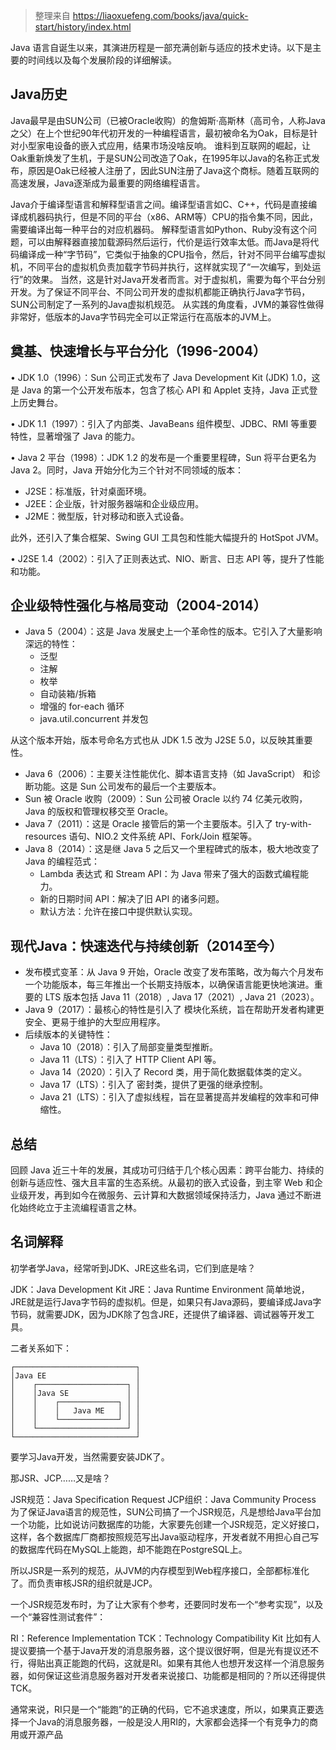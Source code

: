 > 整理来自  https://liaoxuefeng.com/books/java/quick-start/history/index.html

Java 语言自诞生以来，其演进历程是一部充满创新与适应的技术史诗。以下是主要的时间线以及每个发展阶段的详细解读。

## Java历史

Java最早是由SUN公司（已被Oracle收购）的詹姆斯·高斯林（高司令，人称Java之父）在上个世纪90年代初开发的一种编程语言，最初被命名为Oak，目标是针对小型家电设备的嵌入式应用，结果市场没啥反响。
谁料到互联网的崛起，让Oak重新焕发了生机，于是SUN公司改造了Oak，在1995年以Java的名称正式发布，原因是Oak已经被人注册了，因此SUN注册了Java这个商标。随着互联网的高速发展，Java逐渐成为最重要的网络编程语言。

Java介于编译型语言和解释型语言之间。编译型语言如C、C++，代码是直接编译成机器码执行，但是不同的平台（x86、ARM等）CPU的指令集不同，因此，需要编译出每一种平台的对应机器码。
解释型语言如Python、Ruby没有这个问题，可以由解释器直接加载源码然后运行，代价是运行效率太低。而Java是将代码编译成一种“字节码”，它类似于抽象的CPU指令，然后，针对不同平台编写虚拟机，不同平台的虚拟机负责加载字节码并执行，这样就实现了“一次编写，到处运行”的效果。
当然，这是针对Java开发者而言。对于虚拟机，需要为每个平台分别开发。为了保证不同平台、不同公司开发的虚拟机都能正确执行Java字节码，SUN公司制定了一系列的Java虚拟机规范。
从实践的角度看，JVM的兼容性做得非常好，低版本的Java字节码完全可以正常运行在高版本的JVM上。


## 奠基、快速增长与平台分化（1996-2004）

• JDK 1.0（1996）：Sun 公司正式发布了 Java Development Kit (JDK) 1.0，这是 Java 的第一个公开发布版本，包含了核心 API 和
Applet 支持，Java 正式登上历史舞台。

• JDK 1.1（1997）：引入了内部类、JavaBeans 组件模型、JDBC、RMI 等重要特性，显著增强了 Java 的能力。

• Java 2 平台（1998）：JDK 1.2 的发布是一个重要里程碑，Sun 将平台更名为 Java 2。同时，Java 开始分化为三个针对不同领域的版本：
- J2SE：标准版，针对桌面环境。
- J2EE：企业版，针对服务器端和企业级应用。
- J2ME：微型版，针对移动和嵌入式设备。

此外，还引入了集合框架、Swing GUI 工具包和性能大幅提升的 HotSpot JVM。

• J2SE 1.4（2002）：引入了正则表达式、NIO、断言、日志 API 等，提升了性能和功能。

## 企业级特性强化与格局变动（2004-2014）

- Java 5（2004）：这是 Java 发展史上一个革命性的版本。它引入了大量影响深远的特性：
  - 泛型
  - 注解
  - 枚举
  - 自动装箱/拆箱
  - 增强的 for-each 循环
  - java.util.concurrent 并发包

从这个版本开始，版本号命名方式也从 JDK 1.5 改为 J2SE 5.0，以反映其重要性。

- Java 6（2006）：主要关注性能优化、脚本语言支持（如 JavaScript） 和诊断功能。这是 Sun 公司发布的最后一个主要版本。
- Sun 被 Oracle 收购（2009）：Sun 公司被 Oracle 以约 74 亿美元收购，Java 的版权和管理权移交至 Oracle。
- Java 7（2011）：这是 Oracle 接管后的第一个主要版本。引入了 try-with-resources 语句、NIO.2 文件系统 API、Fork/Join 框架等。
- Java 8（2014）：这是继 Java 5 之后又一个里程碑式的版本，极大地改变了 Java 的编程范式：
  - Lambda 表达式 和 Stream API：为 Java 带来了强大的函数式编程能力。
  - 新的日期时间 API：解决了旧 API 的诸多问题。
  - 默认方法：允许在接口中提供默认实现。

## 现代Java：快速迭代与持续创新（2014至今）

- 发布模式变革：从 Java 9 开始，Oracle 改变了发布策略，改为每六个月发布一个功能版本，每三年推出一个长期支持版本，以确保语言能更快地演进。重要的
LTS 版本包括 Java 11（2018）, Java 17（2021）, Java 21（2023）。
- Java 9（2017）：最核心的特性是引入了 模块化系统，旨在帮助开发者构建更安全、更易于维护的大型应用程序。
- 后续版本的关键特性：
  - Java 10（2018）：引入了局部变量类型推断。
  - Java 11（LTS）：引入了 HTTP Client API 等。
  - Java 14（2020）：引入了 Record 类，用于简化数据载体类的定义。
  - Java 17（LTS）：引入了 密封类，提供了更强的继承控制。
  - Java 21（LTS）：引入了虚拟线程，旨在显著提高并发编程的效率和可伸缩性。

## 总结

回顾 Java 近三十年的发展，其成功可归结于几个核心因素：跨平台能力、持续的创新与适应性、强大且丰富的生态系统。从最初的嵌入式设备，到主宰
Web 和企业级开发，再到如今在微服务、云计算和大数据领域保持活力，Java 通过不断进化始终屹立于主流编程语言之林。

## 名词解释

初学者学Java，经常听到JDK、JRE这些名词，它们到底是啥？

JDK：Java Development Kit
JRE：Java Runtime Environment
简单地说，JRE就是运行Java字节码的虚拟机。但是，如果只有Java源码，要编译成Java字节码，就需要JDK，因为JDK除了包含JRE，还提供了编译器、调试器等开发工具。

二者关系如下：
```
┌───────────────────────────┐
│Java EE                    │
│    ┌────────────────────┐ │
│    │Java SE             │ │
│    │    ┌─────────────┐ │ │
│    │    │   Java ME   │ │ │
│    │    └─────────────┘ │ │
│    └────────────────────┘ │
└───────────────────────────┘
```

要学习Java开发，当然需要安装JDK了。

那JSR、JCP……又是啥？

JSR规范：Java Specification Request
JCP组织：Java Community Process
为了保证Java语言的规范性，SUN公司搞了一个JSR规范，凡是想给Java平台加一个功能，比如说访问数据库的功能，大家要先创建一个JSR规范，定义好接口，这样，各个数据库厂商都按照规范写出Java驱动程序，开发者就不用担心自己写的数据库代码在MySQL上能跑，却不能跑在PostgreSQL上。

所以JSR是一系列的规范，从JVM的内存模型到Web程序接口，全部都标准化了。而负责审核JSR的组织就是JCP。

一个JSR规范发布时，为了让大家有个参考，还要同时发布一个“参考实现”，以及一个“兼容性测试套件”：

RI：Reference Implementation
TCK：Technology Compatibility Kit
比如有人提议要搞一个基于Java开发的消息服务器，这个提议很好啊，但是光有提议还不行，得贴出真正能跑的代码，这就是RI。如果有其他人也想开发这样一个消息服务器，如何保证这些消息服务器对开发者来说接口、功能都是相同的？所以还得提供TCK。

通常来说，RI只是一个“能跑”的正确的代码，它不追求速度，所以，如果真正要选择一个Java的消息服务器，一般是没人用RI的，大家都会选择一个有竞争力的商用或开源产品
